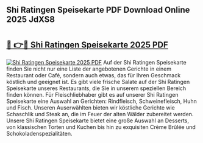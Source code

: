 ## Shi Ratingen Speisekarte PDF Download Online 2025 JdXS8

# <h2><a href="http://gcan28o.nevu.top/?p=Shi+Ratingen+Speisekarte">🔗 👉🔴 Shi Ratingen Speisekarte 2025 PDF</a></h2>

[![Shi Ratingen Speisekarte 2025 PDF](https://i.imgur.com/dBaPXMq.png)](http://gcan28o.nevu.top/?p=Shi+Ratingen+Speisekarte)
Auf der Shi Ratingen Speisekarte finden Sie nicht nur eine Liste der angebotenen Gerichte in einem Restaurant oder Café, sondern auch etwas, das für Ihren Geschmack köstlich und geeignet ist. Es gibt viele frische Salate auf der Shi Ratingen Speisekarte unseres Restaurants, die Sie in unserem speziellen Bereich finden können. Für Fleischliebhaber gibt es auf unserer Shi Ratingen Speisekarte eine Auswahl an Gerichten: Rindfleisch, Schweinefleisch, Huhn und Fisch. Unseren Auserwählten bieten wir köstliche Gerichte wie Schaschlik und Steak an, die im Feuer der alten Wälder zubereitet werden. Unsere Shi Ratingen Speisekarte bietet eine große Auswahl an Desserts, von klassischen Torten und Kuchen bis hin zu exquisiten Crème Brûlée und Schokoladenspezialitäten.
